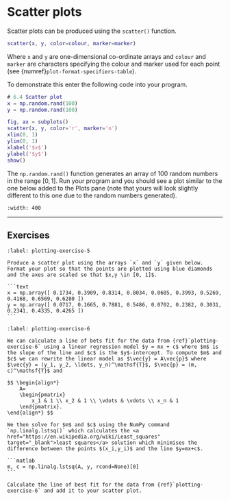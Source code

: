 # Scatter plots

Scatter plots can be produced using the `scatter()` function.

```matlab
scatter(x, y, color=colour, marker=marker)
```

Where `x` and `y` are one-dimensional co-ordinate arrays and `colour` and `marker` are characters specifying the colour and marker used for each point (see {numref}`plot-format-specifiers-table`).

To demonstrate this enter the following code into your program.

```matlab
# 6.4 Scatter plot
x = np.random.rand(100)
y = np.random.rand(100)

fig, ax = subplots()
scatter(x, y, color='r', marker='o')
xlim(0, 1)
ylim(0, 1)
xlabel('$x$')
ylabel('$y$')
show()
```

The `np.random.rand()` function generates an array of 100 random numbers in the range $[0, 1]$. Run your program and you should see a plot similar to the one below added to the Plots pane (note that yours will look slightly different to this one due to the random numbers generated).

```{figure} ../_images/6_Scatter_plot_1.png
:width: 400
```

---

## Exercises

````{exercise}
:label: plotting-exercise-5

Produce a scatter plot using the arrays `x` and `y` given below. Format your plot so that the points are plotted using blue diamonds and the axes are scaled so that $x,y \in [0, 1]$. 

```text
x = np.array([ 0.1734, 0.3909, 0.8314, 0.8034, 0.0605, 0.3993, 0.5269, 0.4168, 0.6569, 0.6280 ])
y = np.array([ 0.0717, 0.1665, 0.7881, 0.5486, 0.0702, 0.2382, 0.3031, 0.2341, 0.4335, 0.4265 ])
```

````

````{exercise}
:label: plotting-exercise-6

We can calculate a line of bets fit for the data from {ref}`plotting-exercise-6` using a linear regression model $y = mx + c$ where $m$ is the slope of the line and $c$ is the $y$-intercept. To compute $m$ and $c$ we can rewrite the linear model as $\vec{y} = A\vec{p}$ where $\vec{y} = (y_1, y_2, \ldots, y_n)^\mathsf{T}$, $\vec{p} = (m, c)^\mathsf{T}$ and

$$ \begin{align*}
    A= 
    \begin{pmatrix} 
        x_1 & 1 \\ x_2 & 1 \\ \vdots & \vdots \\ x_n & 1 
    \end{pmatrix}.
\end{align*} $$

We then solve for $m$ and $c$ using the NumPy command `np.linalg.lstsq()` which calculates the <a href="https://en.wikipedia.org/wiki/Least_squares" target="_blank">least squares</a> solution which minimises the difference between the points $(x_i,y_i)$ and the line $y=mx+c$.

```matlab
m, c = np.linalg.lstsq(A, y, rcond=None)[0]
```

Calculate the line of best fit for the data from {ref}`plotting-exercise-6` and add it to your scatter plot.
````
